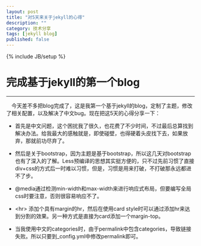 ```yaml
---
layout: post
title: "对5天来关于jekyll的心得"
description: ""
category: 技术分享
tags: [jekyll blog]
published: false
---
```

{% include JB/setup %}
# 完成基于jekyll的第一个blog
---

　今天差不多把blog完成了，这是我第一个基于jekyll的blog，定制了主题，修改了相关配置，以及解决了中文bug。现在把这5天的心得分享一下：

* 首先是中文问题，这个困扰我了很久，也花费了不少时间，不过最后总算找到解决办法。给我最大的感触就是，即使碰壁，也得硬着头皮找下去，如果放弃，那就前功尽弃了。

<!--break-->

* 然后是关于bootstrap，因为主题是基于bootstrap，所以这几天对bootstrap也有了深入的了解。Less预编译的思想其实挺方便的，只不过先前习惯了直接div+css的方式后一时难以习惯，但是，习惯是用来打破，不打破那永远都进不了步。

* @media通过检测min-width和max-width来进行响应式布局，但要编写全局css时要注意，否则很容易响应不了。

* \<hr> 添加个具有margin的hr，然后在使用card style时可以通过添加hr来达到分割的效果。另一种方式是直接为card添加一个margin-top。

* 当我使用中文的categories时，由于permalink中包含categories，导致链接失败。所以只要到_config.yml中修改permalink即可。